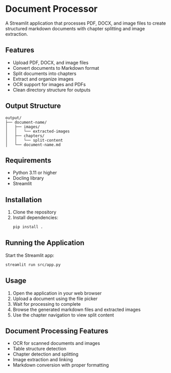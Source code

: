# Document Processor

A Streamlit application that processes PDF, DOCX, and image files to create structured markdown documents with chapter splitting and image extraction.

## Features

- Upload PDF, DOCX, and image files
- Convert documents to Markdown format
- Split documents into chapters
- Extract and organize images
- OCR support for images and PDFs
- Clean directory structure for outputs

## Output Structure

```
output/
├── document-name/
│   ├── images/
│   │   └── extracted-images
│   ├── chapters/
│   │   └── split-content
│   └── document-name.md
```

## Requirements

- Python 3.11 or higher
- Docling library
- Streamlit

## Installation

1. Clone the repository
2. Install dependencies:
   ```bash
   pip install .
   ```

## Running the Application

Start the Streamlit app:
```bash
streamlit run src/app.py
```

## Usage

1. Open the application in your web browser
2. Upload a document using the file picker
3. Wait for processing to complete
4. Browse the generated markdown files and extracted images
5. Use the chapter navigation to view split content

## Document Processing Features

- OCR for scanned documents and images
- Table structure detection
- Chapter detection and splitting
- Image extraction and linking
- Markdown conversion with proper formatting
